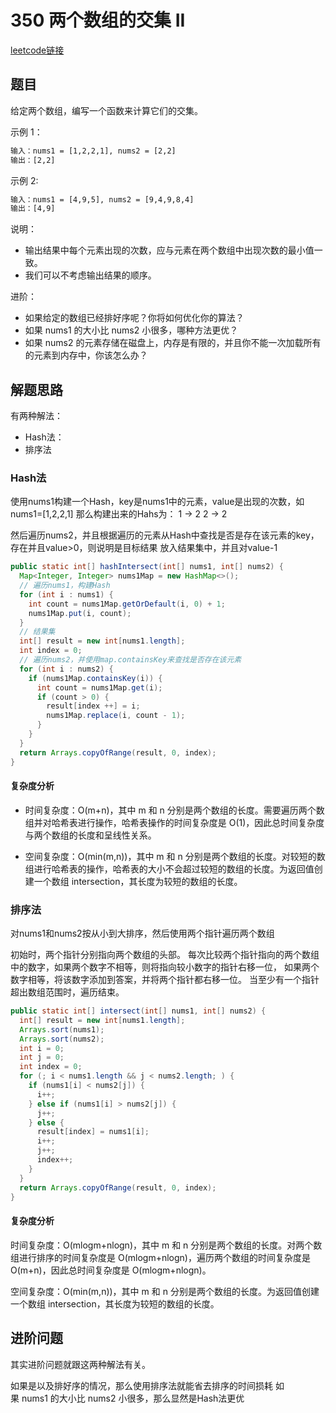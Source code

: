 # 350 两个数组的交集 II

[leetcode链接](https://leetcode-cn.com/problems/intersection-of-two-arrays-ii/)

## 题目

给定两个数组，编写一个函数来计算它们的交集。

示例 1：

```txt
输入：nums1 = [1,2,2,1], nums2 = [2,2]
输出：[2,2]
```

示例 2:

```txt
输入：nums1 = [4,9,5], nums2 = [9,4,9,8,4]
输出：[4,9]
```

说明：

- 输出结果中每个元素出现的次数，应与元素在两个数组中出现次数的最小值一致。
- 我们可以不考虑输出结果的顺序。

进阶：

- 如果给定的数组已经排好序呢？你将如何优化你的算法？
- 如果 nums1 的大小比 nums2 小很多，哪种方法更优？
- 如果 nums2 的元素存储在磁盘上，内存是有限的，并且你不能一次加载所有的元素到内存中，你该怎么办？

## 解题思路

有两种解法：

- Hash法：
- 排序法

### Hash法

使用nums1构建一个Hash，key是nums1中的元素，value是出现的次数，如nums1=[1,2,2,1]
那么构建出来的Hahs为：
1 -> 2
2 -> 2

然后遍历nums2，并且根据遍历的元素从Hash中查找是否是存在该元素的key，存在并且value>0，则说明是目标结果
放入结果集中，并且对value-1

```java
public static int[] hashIntersect(int[] nums1, int[] nums2) {
  Map<Integer, Integer> nums1Map = new HashMap<>();
  // 遍历nums1，构建Hash
  for (int i : nums1) {
    int count = nums1Map.getOrDefault(i, 0) + 1;
    nums1Map.put(i, count);
  }
  // 结果集
  int[] result = new int[nums1.length];
  int index = 0;
  // 遍历nums2，并使用map.containsKey来查找是否存在该元素
  for (int i : nums2) {
    if (nums1Map.containsKey(i)) {
      int count = nums1Map.get(i);
      if (count > 0) {
        result[index ++] = i;
        nums1Map.replace(i, count - 1);
      }
    }
  }
  return Arrays.copyOfRange(result, 0, index);
}
```

#### 复杂度分析

- 时间复杂度：O(m+n)，其中 m 和 n 分别是两个数组的长度。需要遍历两个数组并对哈希表进行操作，哈希表操作的时间复杂度是 O(1)，因此总时间复杂度与两个数组的长度和呈线性关系。

- 空间复杂度：O(min(m,n))，其中 m 和 n 分别是两个数组的长度。对较短的数组进行哈希表的操作，哈希表的大小不会超过较短的数组的长度。为返回值创建一个数组 intersection，其长度为较短的数组的长度。

### 排序法

对nums1和nums2按从小到大排序，然后使用两个指针遍历两个数组

初始时，两个指针分别指向两个数组的头部。
每次比较两个指针指向的两个数组中的数字，如果两个数字不相等，则将指向较小数字的指针右移一位，
如果两个数字相等，将该数字添加到答案，并将两个指针都右移一位。
当至少有一个指针超出数组范围时，遍历结束。

```java
public static int[] intersect(int[] nums1, int[] nums2) {
  int[] result = new int[nums1.length];
  Arrays.sort(nums1);
  Arrays.sort(nums2);
  int i = 0;
  int j = 0;
  int index = 0;
  for (; i < nums1.length && j < nums2.length; ) {
    if (nums1[i] < nums2[j]) {
      i++;
    } else if (nums1[i] > nums2[j]) {
      j++;
    } else {
      result[index] = nums1[i];
      i++;
      j++;
      index++;
    }
  }
  return Arrays.copyOfRange(result, 0, index);
}
```

#### 复杂度分析

时间复杂度：O(mlogm+nlogn)，其中 m 和 n 分别是两个数组的长度。对两个数组进行排序的时间复杂度是 O(mlogm+nlogn)，遍历两个数组的时间复杂度是 O(m+n)，因此总时间复杂度是 O(mlogm+nlogn)。

空间复杂度：O(min(m,n))，其中 m 和 n 分别是两个数组的长度。为返回值创建一个数组 intersection，其长度为较短的数组的长度。

## 进阶问题

其实进阶问题就跟这两种解法有关。

如果是以及排好序的情况，那么使用排序法就能省去排序的时间损耗
如果 nums1 的大小比 nums2 小很多，那么显然是Hash法更优
